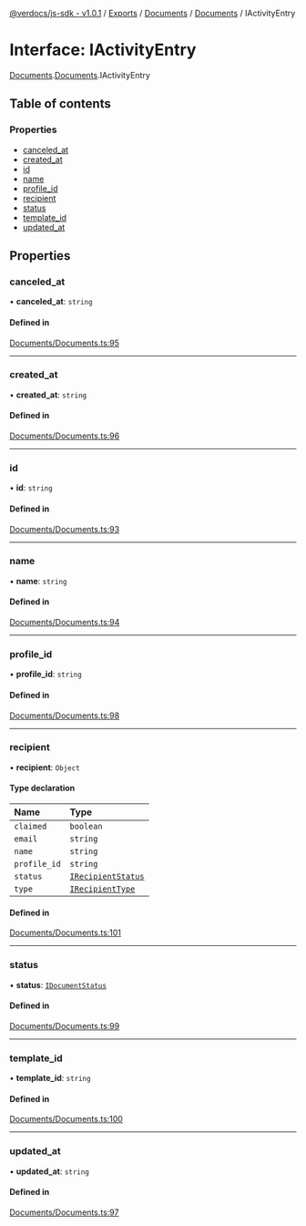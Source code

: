 [@verdocs/js-sdk - v1.0.1](../README.md) / [Exports](../modules.md) / [Documents](../modules/Documents.md) / [Documents](../modules/Documents.Documents-1.md) / IActivityEntry

# Interface: IActivityEntry

[Documents](../modules/Documents.md).[Documents](../modules/Documents.Documents-1.md).IActivityEntry

## Table of contents

### Properties

- [canceled_at](Documents.Documents-1.IActivityEntry.md#canceled_at)
- [created_at](Documents.Documents-1.IActivityEntry.md#created_at)
- [id](Documents.Documents-1.IActivityEntry.md#id)
- [name](Documents.Documents-1.IActivityEntry.md#name)
- [profile_id](Documents.Documents-1.IActivityEntry.md#profile_id)
- [recipient](Documents.Documents-1.IActivityEntry.md#recipient)
- [status](Documents.Documents-1.IActivityEntry.md#status)
- [template_id](Documents.Documents-1.IActivityEntry.md#template_id)
- [updated_at](Documents.Documents-1.IActivityEntry.md#updated_at)

## Properties

### canceled\_at

• **canceled\_at**: `string`

#### Defined in

[Documents/Documents.ts:95](https://github.com/Verdocs/js-sdk/blob/main/src/Documents/Documents.ts#L95)

___

### created\_at

• **created\_at**: `string`

#### Defined in

[Documents/Documents.ts:96](https://github.com/Verdocs/js-sdk/blob/main/src/Documents/Documents.ts#L96)

___

### id

• **id**: `string`

#### Defined in

[Documents/Documents.ts:93](https://github.com/Verdocs/js-sdk/blob/main/src/Documents/Documents.ts#L93)

___

### name

• **name**: `string`

#### Defined in

[Documents/Documents.ts:94](https://github.com/Verdocs/js-sdk/blob/main/src/Documents/Documents.ts#L94)

___

### profile\_id

• **profile\_id**: `string`

#### Defined in

[Documents/Documents.ts:98](https://github.com/Verdocs/js-sdk/blob/main/src/Documents/Documents.ts#L98)

___

### recipient

• **recipient**: `Object`

#### Type declaration

| Name | Type |
| :------ | :------ |
| `claimed` | `boolean` |
| `email` | `string` |
| `name` | `string` |
| `profile_id` | `string` |
| `status` | [`IRecipientStatus`](../modules/Documents.Documents-1.md#irecipientstatus) |
| `type` | [`IRecipientType`](../modules/Documents.Documents-1.md#irecipienttype) |

#### Defined in

[Documents/Documents.ts:101](https://github.com/Verdocs/js-sdk/blob/main/src/Documents/Documents.ts#L101)

___

### status

• **status**: [`IDocumentStatus`](../modules/Documents.Documents-1.md#idocumentstatus)

#### Defined in

[Documents/Documents.ts:99](https://github.com/Verdocs/js-sdk/blob/main/src/Documents/Documents.ts#L99)

___

### template\_id

• **template\_id**: `string`

#### Defined in

[Documents/Documents.ts:100](https://github.com/Verdocs/js-sdk/blob/main/src/Documents/Documents.ts#L100)

___

### updated\_at

• **updated\_at**: `string`

#### Defined in

[Documents/Documents.ts:97](https://github.com/Verdocs/js-sdk/blob/main/src/Documents/Documents.ts#L97)
